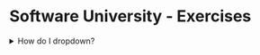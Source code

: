 # Software University - Exercises 

<details>
<summary>How do I dropdown?</summary>
<br>
  
| First Header  | Second Header |
| ------------- | ------------- |
| Content Cell  | Content Cell  |
| Content Cell  | Content Cell  |

</details>

